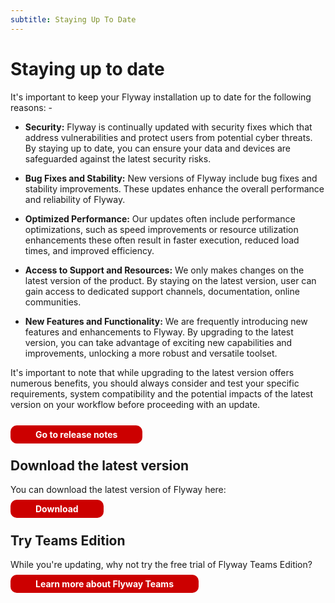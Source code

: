 ```yaml
---
subtitle: Staying Up To Date
---
```


# Staying up to date

It's important to keep your Flyway installation up to date for the following reasons: -

* **Security:** Flyway is continually updated with security fixes which that address vulnerabilities and protect users from potential cyber threats. By staying up to date, you can ensure your data and devices are safeguarded against the latest security risks.

* **Bug Fixes and Stability:** New versions of Flyway include bug fixes and stability improvements. These updates enhance the overall performance and reliability of Flyway.

* **Optimized Performance:** Our updates often include performance optimizations, such as speed improvements or resource utilization enhancements these often result in faster execution, reduced load times, and improved efficiency.

* **Access to Support and Resources:** We only makes changes on the latest version of the product. By staying on the latest version, user can gain access to dedicated support channels, documentation, online communities.

* **New Features and Functionality:** We are frequently introducing new features and enhancements to Flyway. By upgrading to the latest version, you can take advantage of exciting new capabilities and improvements, unlocking a more robust and versatile toolset.

It's important to note that while upgrading to the latest version offers numerous benefits, you should always consider and test your specific requirements, system compatibility and the potential impacts of the latest version on your workflow before proceeding with an update.

<br/>

<a style="text-decoration: none; background: rgb(204,0,0); padding: 6px 40px; border-radius: 10px; color: white; font-weight: bold;" href="https://documentation.red-gate.com/flyway/release-notes-and-older-versions/release-notes-for-flyway-engine">
  Go to release notes
</a>

## Download the latest version

You can download the latest version of Flyway here:
<br />

<a style="text-decoration: none; background: rgb(204,0,0); padding: 6px 40px; border-radius: 10px; color: white; font-weight: bold;" href="https://flywaydb.org/download?ref=staying-up-to-date">
  Download
</a>

## Try Teams Edition

While you're updating, why not try the free trial of Flyway Teams Edition?

<a style="text-decoration: none; background: rgb(204,0,0); padding: 6px 40px; border-radius: 10px; color: white; font-weight: bold;" href="https://flywaydb.org/try-flyway-teams-edition?ref=staying-up-to-date">
  Learn more about Flyway Teams
</a>
